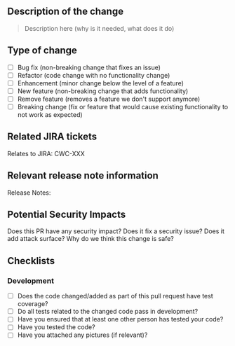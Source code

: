 ## Description of the change

> Description here (why is it needed, what does it do)

## Type of change

- [ ] Bug fix (non-breaking change that fixes an issue)
- [ ] Refactor (code change with no functionality change)
- [ ] Enhancement (minor change below the level of a feature)
- [ ] New feature (non-breaking change that adds functionality)
- [ ] Remove feature (removes a feature we don't support anymore)
- [ ] Breaking change (fix or feature that would cause existing functionality to not work as expected)

## Related JIRA tickets

Relates to JIRA: CWC-XXX

## Relevant release note information

Release Notes:

## Potential Security Impacts

Does this PR have any security impact?
Does it fix a security issue?
Does it add attack surface?
Why do we think this change is safe?

## Checklists

### Development

- [ ] Does the code changed/added as part of this pull request have test coverage?
- [ ] Do all tests related to the changed code pass in development?
- [ ] Have you ensured that at least one other person has tested your code?
- [ ] Have you tested the code?
- [ ] Have you attached any pictures (if relevant)?
